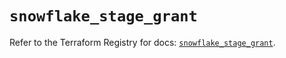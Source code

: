 # `snowflake_stage_grant`

Refer to the Terraform Registry for docs: [`snowflake_stage_grant`](https://registry.terraform.io/providers/snowflake-labs/snowflake/0.87.2/docs/resources/stage_grant).
